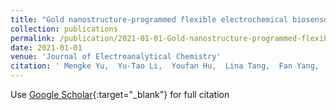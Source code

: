 ```yaml
---
title: "Gold nanostructure-programmed flexible electrochemical biosensor for detection of glucose and lactate in sweat"
collection: publications
permalink: /publication/2021-01-01-Gold-nanostructure-programmed-flexible-electrochemical-biosensor-for-detection-of-glucose-and-lactate-in-sweat
date: 2021-01-01
venue: 'Journal of Electroanalytical Chemistry'
citation: ' Mengke Yu,  Yu-Tao Li,  Youfan Hu,  Lina Tang,  Fan Yang,  Wen-Liang Lv,  Zhi-Yong Zhang,  Guo-Jun Zhang, &quot;Gold nanostructure-programmed flexible electrochemical biosensor for detection of glucose and lactate in sweat.&quot; Journal of Electroanalytical Chemistry, 2021.'
---
```

Use [Google Scholar](https://scholar.google.com/scholar?q=Gold+nanostructure+programmed+flexible+electrochemical+biosensor+for+detection+of+glucose+and+lactate+in+sweat){:target="_blank"} for full citation